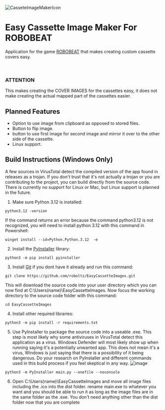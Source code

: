 ![CasseteImageMakerIcon](https://github.com/user-attachments/assets/7a44c8f2-7e8e-49fc-9a1e-d93b9b05a7e5)
# Easy Cassette Image Maker For ROBOBEAT
Application for the game [ROBOBEAT](https://store.steampowered.com/app/1456760/ROBOBEAT/) that makes creating custom cassette covers easy. <br> <br> <br>
### ATTENTION
This makes creating the COVER IMAGES for the cassettes easy, it does not make creating the actual mapped part of the cassettes easier.

## Planned Features
* Option to use image from clipboard as opposed to stored files.
* Button to flip image.
* button to use first image for second image and mirror it over to the other side of the cassette.
* Linux support.

## Build Instructions (Windows Only)
A few sources in VirusTotal detect the compiled version of the app found in releases as a trojan. If you don't trust that it's not actually a trojan or you are contributing to the project, you can build directly from the source code. There is currently no support for Linux or Mac, but Linux support is planned in the future.

1. Make sure Python 3.12 is installed:
```console
python3.12 -version
```
If the command returns an error because the command python3.12 is not recognized, you will need to install python 3.12 with this command in Powershell:
```console
winget install --id=Python.Python.3.12  -e
```

2. Install the [PyInstaller](https://pypi.org/project/pyinstaller/) library:
```console
python3 -m pip install pyinstaller
```

3. Install [Git](https://gitforwindows.org/) if you dont have it already and run this command:
```console
git clone https://github.com/roboltz/EasyCassetteImages.git
```
This will download the source code into your user directory which you can now find at C:\Users\(name)\EasyCassetteImages.
Now focus the working directory to the source code folder with this command:
```console
cd EasyCassetteImages
```

4. Install other required libraries:
```console
python3 -m pip install -r requirements.txt
```

5. Use PyInstaller to package the source code into a useable .exe. This step is most likely why some antiviruses in VirusTotal detect this application as a virus. Windows Defender will most likely show up when running saying it's a potentially unwanted app. This does not mean it's a virus, Windows is just saying that there is a possibility of it being dangerous. Do your research on PyInstaller and different commands used in this build process if you feel skeptical in any way.
![image](https://github.com/user-attachments/assets/f1b5ba98-1a8f-4c80-b6bd-7253b91b97d7)
```console
python3 -m PyInstaller main.py --onefile --noconsole
```

6. Open C:\Users\(name)\EasyCassetteImages and move all image files including the .ico into the dist folder. rename main.exe to whatever you want and you should be able to run it as long as the image files are in the same folder as the .exe. You don't need anything other than the dist folder now that you are complete

